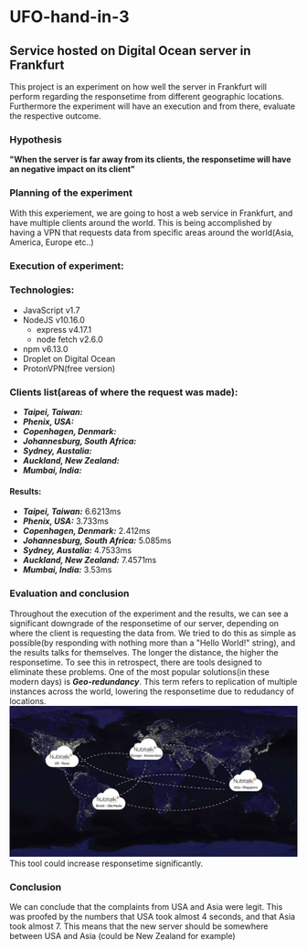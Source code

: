 # UFO-hand-in-3
## Service hosted on Digital Ocean server in Frankfurt
This project is an experiment on how well the server in Frankfurt will perform regarding the responsetime from different geographic locations. Furthermore the experiment will have an execution and from there, evaluate the respective outcome.  
### Hypothesis
 **"When the server is far away from its clients, the responsetime will have an negative impact on its client"**
### Planning of the experiment
With this experiement, we are going to host a web service in Frankfurt, and have multiple clients around the world. This is being accomplished by having a VPN that requests data from specific areas around the world(Asia, America, Europe etc..)
### Execution of experiment:
### Technologies:
- JavaScript v1.7
- NodeJS v10.16.0
  - express v4.17.1
  - node fetch v2.6.0
- npm v6.13.0
- Droplet on Digital Ocean
- ProtonVPN(free version)
### Clients list(areas of where the request was made):
-   **_Taipei, Taiwan:_**
-   **_Phenix, USA:_**
-   **_Copenhagen, Denmark:_**
-   **_Johannesburg, South Africa:_**
-   **_Sydney, Austalia:_**
-   **_Auckland, New Zealand:_**
-   **_Mumbai, India:_**
#### Results: 
-   **_Taipei, Taiwan:_** 6.6213ms
-   **_Phenix, USA:_** 3.733ms
-   **_Copenhagen, Denmark:_** 2.412ms
-   **_Johannesburg, South Africa:_** 5.085ms
-   **_Sydney, Austalia:_** 4.7533ms
-   **_Auckland, New Zealand:_** 7.4571ms
-   **_Mumbai, India:_** 3.53ms
### Evaluation and conclusion
Throughout the execution of the experiment and the results, we can see a significant downgrade of the responsetime of our server, depending on where the client is requesting the data from. We tried to do this as simple as possible(by responding with nothing more than a "Hello World!" string), and the results talks for themselves. The longer the distance, the higher the responsetime. To see this in retrospect, there are tools designed to eliminate these problems. One of the most popular solutions(in these modern days) is **_Geo-redundancy_**. This term refers to replication of multiple instances across the world, lowering the responsetime due to redudancy of locations. 
<img src="https://github.com/Mokayed/UFO-hand-in-3/blob/master/geo-redundancy-featured.jpg"/>
This tool could increase responsetime significantly.
### Conclusion

We can conclude that the complaints from USA and Asia were legit. This was proofed by the numbers that USA took almost 4 seconds, and that Asia took almost 7. This means that the new server should be somewhere between USA and Asia (could be New Zealand for example)


